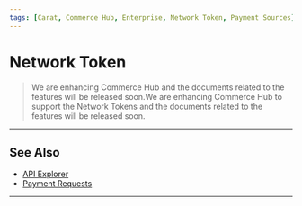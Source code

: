 ```yaml
---
tags: [Carat, Commerce Hub, Enterprise, Network Token, Payment Sources]
---
```



# Network Token

<!-- theme: danger -->
>We are enhancing Commerce Hub and the documents related to the features will be released soon.We are enhancing Commerce Hub to support the Network Tokens and the documents related to the features will be released soon.

---

## See Also

- [API Explorer](../api/?type=post&path=/payments/v1/charges)
- [Payment Requests](?path=docs/Resources/API-Documents/Payments/Payments.md)
---
